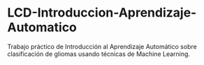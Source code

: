 # LCD-Introduccion-Aprendizaje-Automatico
Trabajo práctico de Introducción al Aprendizaje Automático sobre clasificación de gliomas usando técnicas de Machine Learning.
